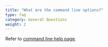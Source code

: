 ```yaml
---
title: "What are the command line options?"
type: faq
category: General Questions
weight: 2
---
```


Refer to [command line help page](/docs/desktop/cmdline/).

